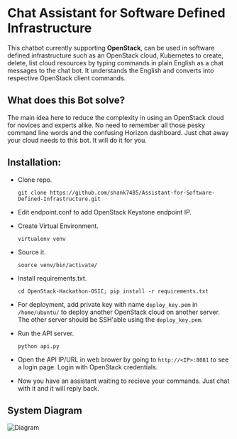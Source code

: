 # Chat Assistant for Software Defined Infrastructure
This chatbot currently supporting **OpenStack**, can be used in software defined infrastructure such as an OpenStack cloud, Kubernetes to create, delete, list cloud resources by typing commands in plain English as a chat messages to the chat bot. It understands the English and converts into respective OpenStack client commands. 

## What does this Bot solve?
The main idea here to reduce the complexity in using an OpenStack cloud for novices and experts alike. No need to remember all those pesky command line words and the confusing Horizon dashboard. Just chat away your cloud needs to this bot. It will do it for you.

## Installation:

* Clone repo.

  ```
  git clone https://github.com/shank7485/Assistant-for-Software-Defined-Infrastructure.git
  ```

* Edit endpoint.conf to add OpenStack Keystone endpoint IP.

* Create Virtual Environment.	

  ```
  virtualenv venv
  ```

* Source it.
  
  ```
  source venv/bin/activate/
  ```

* Install requirements.txt.	

  ```
  cd OpenStack-Hackathon-OSIC; pip install -r requirements.txt
  ```

* For deployment, add private key with name `deploy_key.pem` in `/home/ubuntu/` to deploy another OpenStack cloud on another server. The other server should be SSH'able using the `deploy_key.pem`. 

* Run the API server.	

  ```
  python api.py
  ```

* Open the API IP/URL in web brower by going to `http://<IP>:8081` to see a login page. Login with OpenStack credentials.

* Now you have an assistant waiting to recieve your commands. Just chat with it and it will reply back.

## System Diagram
![Diagram](https://raw.githubusercontent.com/shank7485/OpenStack-Hackathon-OSIC/master/docs/Diagram.png)
